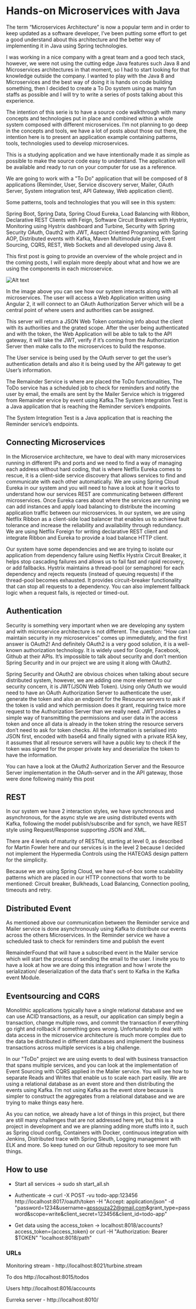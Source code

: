 # Hands-on Microservices with Java
 
The term “Microservices Architecture” is now a popular term and in order to keep updated as a software developer, I’ve been putting some effort to get a good understand about this architecture and the better way of implementing it in Java using Spring technologies.

I was working in a nice company with a great team and a good tech stack, however, we were not using the cutting edge Java features such Java 8 and Microservices architectures in that moment, so I had to start looking for that knowledge outside the company. I wanted to play with the Java 8 and Microservices and the best way of doing it is hands on code building something, then I decided to create a To Do system using as many fun staffs as possible and I will try to write a series of posts talking about this experience.

The intention of this serie is to have a source code walkthrough with many concepts and technologies put in place and combined within a whole system composed with different microservices. I’m not planning to go deep in the concepts and tools, we have a lot of posts about those out there, the intention here is to present an application example containing patterns, tools, technologies used to develop microservices.

This is a studying application and we have intentionally made it as simple as possible to make the source code easy to understand. The application will be available and ready to run on your computer for use as a reference.

We are going to work with a "To Do" application that will be composed of 8 applications (Reminder, User, Service discovery server, Mailer, OAuth Server, System integration test, API Gateway, Web application client).

Some patterns, tools and technologies that you will see in this system:

Spring Boot, Spring Data, Spring Cloud Eureka, Load Balancing with Ribbon, Declarative REST Clients with Feign, Software Circuit Breakers with Hystrix, Monitoring using Hystrix dashboard and Turbine, Security with Spring Security OAuth, Oauth2 with JWT, Aspect Oriented Programing with Spring AOP, Distributed events with Kafka, Maven Multimodule project, Event Sourcing, CQRS, REST, Web Sockets and all developed using Java 8.

This first post is going to provide an overview of the whole project and in the coming posts, I will explain more deeply about what and how we are using the components in each microservice.

![Alt text](microservices-architecture.jpg?raw=true "microservices architecture")

In the image above you can see how our system interacts along with all microservices. The user will access a Web Application written using Angular 2, it will connect to an OAuth Authorization Server which will be a central point of where users and authorities can be assigned. 

This server will return a JSON Web Token containing info about the client with its authorities and the grated scope. After the user being authenticated and with the token, the Web Application will be able to talk to the API gateway, it will take the JWT, verify if it’s coming from the Authorization Server then make calls to the microservices to build the response.

The User service is being used by the OAuth server to get the user’s authentication details and also it is being used by the API gateway to get User’s information.

The Remainder Service is where are placed the ToDo functionalities, The ToDo service has a scheduled job to check for reminders and notify the user by email, the emails are sent by the Mailer Service which is triggered from Remainder ervice by event using Kafka.The System Integration Test is a Java application that is reaching the Reminder service’s endpoints.

The System Integration Test is a Java application that is reaching the Reminder service’s endpoints.

## Connecting Microservices
In the Microservice architecture, we have to deal with many microservices running in different IPs and ports and we need to find a way of managing each address without hard coding, that is where Netflix Eureka comes to rescue, it is a client-side service discovery that allows services to find and communicate with each other automatically. We are using Spring Cloud Eureka in our system and you will need to have a look at how it works to understand how our services REST are communicating between different microservices. Once Eureka cares about where the services are running we can add instances and apply load balancing to distribute the incoming application traffic between our microservices. In our system, we are using Netflix Ribbon as a client-side load balancer that enables us to achieve fault tolerance and increase the reliability and availability through redundancy. We are using Netflix Foreign for writing declarative REST client and integrate Ribbon and Eureka to provide a load balance HTTP client.

Our system have some dependencies and we are trying to isolate our application from dependency failure using Netflix Hystrix Circuit Breaker, it helps stop cascading failures and allows us to fail fast and rapid recovery, or add fallbacks. Hystrix maintains a thread-pool (or semaphore) for each dependency and rejects requests (instead of queuing requests) if the thread-pool becomes exhausted. It provides circuit-breaker functionality that can stop all requests to a dependency. You can also implement fallback logic when a request fails, is rejected or timed-out.

## Authentication
Security is something very important when we are developing any system and with microservice architecture is not different. The question: “How can I maintain security in my microservices” comes up immediately, and the first answer is OAuth2! And definitely OAuth2 is a very good solution, it is a well-known authorization technology. It is widely used for Google, Facebook, Github at their APIs. It’s impossible to talk about security and don’t mention Spring Security and in our project we are using it along with OAuth2.

Spring Security and OAuth2 are obvious choices when talking about secure distributed system, however, we are adding one more element to our security concern, it is JWT(JSON Web Token). Using only OAuth we would need to have an OAuth Authorization Server to authenticate the user, generate the token and also an endpoint for the Resource servers to ask if the token is valid and which permission does it grant, requiring twice more request to the Authorization Server than we really need. JWT provides a simple way of transmitting the permissions and user data in the access token and once all data is already in the token string the resource servers don’t need to ask for token checks. All the information is serialised into JSON first, encoded with base64 and finally signed with a private RSA key, it assumes that all resource servers will have a public key to check if the token was signed for the proper private key and deserialize the token to have the information.

You can have a look at the OAuth2 Authorization Server and the Resource Server implementation in the OAuth-server and in the API gateway, those were done following mainly this post 

## REST
In our system we have 2 interaction styles, we have synchronous and asynchronous, for the async style we are using distributed events with Kafka, following the model publish/subscribe and for synch, we have REST style using Request/Response supporting JSON and XML.

There are 4 levels of maturity of RESTful, starting at level 0, as described for Martin Fowler here and our services is in the level 2 because I decided not implement the Hypermedia Controls using the HATEOAS design pattern for the simplicity.

Because we are using Spring Cloud, we have out-of-box some scalability patterns which are placed in our HTTP connections that worth to be mentioned: Circuit breaker, Bulkheads, Load Balancing, Connection pooling, timeouts and retry. 
 
## Distributed Event
As mentioned above our communication between the Reminder service and Mailer service is done asynchronously using Kafka to distribute our events across the others Microservices. In the Reminder service we have a scheduled task to check for reminders time and publish the event 

RemainderFound that will have a subscribed event in the Mailer service which will start the process of sending the email to the user. I invite you to have a look at how we are doing this integration and how I wrote the serialization/ deserialization of the data that's sent to Kafka in the Kafka event Module.
 
## Eventsourcing and CQRS
Monolithic applications typically have a single relational database and we can use ACID transactions, as a result, our application can simply begin a transaction, change multiple rows, and commit the transaction if everything go right and rollback if something goes wrong. Unfortunately to deal with data access in the microservice architecture is much more complex due to the data be distributed in different databases and implement the business transactions across multiple services is a big challenge.

In our "ToDo" project we are using events to deal with business transaction that spans multiple services, and you can look at the implementation of Event Sourcing with CQRS applied in the Mailer service. You will see how to separate Reads and Writes that enable us to scale each part easily. We are using a relational database as an event store and then distributing the events using Kafka. I’m not using Kafka as the event store because is simpler to construct the aggregates from a relational database and we are trying to make things easy here.

As you can notice, we already have a lot of things in this project, but there are still many challenges that are not addressed here yet, but this is a project in development and we are planning adding more stuffs into it, such as Spring cloud config, Containers with Docker, continuous integration with Jenkins, Distributed trace with Spring Sleuth, Logging management with ELK and more. So keep tuned on our Github repository to see more fun things.


## How to use

* Start all services -> sudo sh start_all.sh  
* Authenticate -> curl -X POST -vu todo-app:123456 http://localhost:8017/oauth/token -H "Accept: application/json" -d "password=1234&username=apssouza22@gmail.com&grant_type=password&scope=write&client_secret=123456&client_id=todo-app"  

* Get data using the access_token -> localhost:8018/accounts?access_token={access_token} or curl -H "Authorization: Bearer $TOKEN" "localhost:8018/path"

### URLs
Monitoring stream - http://localhost:8021/turbine.stream

To dos http://localhost:8015/todos

Users http://localhost:8016/accounts

Eurreka server - http://localhost:8010/
